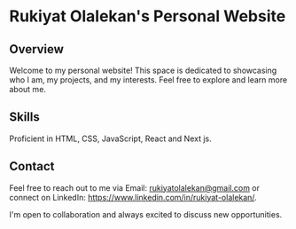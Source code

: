 # Rukiyat Olalekan's Personal Website

## Overview

Welcome to my personal website! This space is dedicated to showcasing who I am, my projects, and my interests. Feel free to explore and learn more about me.

## Skills

Proficient in HTML, CSS, JavaScript, React and Next js.

## Contact

Feel free to reach out to me via Email: rukiyatolalekan@gmail.com or connect on LinkedIn: https://www.linkedin.com/in/rukiyat-olalekan/.

I'm open to collaboration and always excited to discuss new opportunities.
